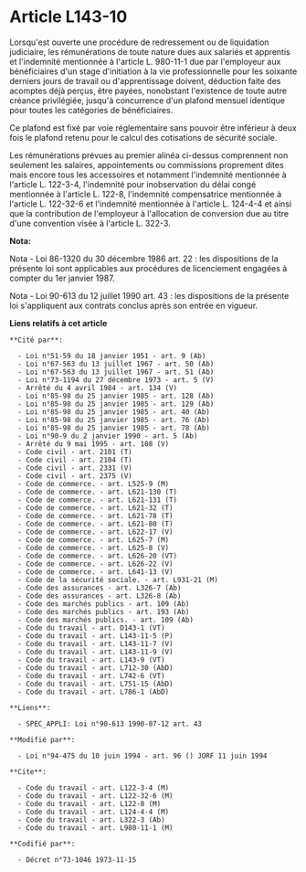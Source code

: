 # Article L143-10

Lorsqu'est ouverte une procédure de redressement ou de liquidation judiciaire, les rémunérations de toute nature dues aux
salariés et apprentis et l'indemnité mentionnée à l'article L. 980-11-1 due par l'employeur aux bénéficiaires d'un stage
d'initiation à la vie professionnelle pour les soixante derniers jours de travail ou d'apprentissage doivent, déduction faite
des acomptes déjà perçus, être payées, nonobstant l'existence de toute autre créance privilégiée, jusqu'à concurrence d'un
plafond mensuel identique pour toutes les catégories de bénéficiaires.

Ce plafond est fixé par voie réglementaire sans pouvoir être inférieur à deux fois le plafond retenu pour le calcul des
cotisations de sécurité sociale.

Les rémunérations prévues au premier alinéa ci-dessus comprennent non seulement les salaires, appointements ou commissions
proprement dites mais encore tous les accessoires et notamment l'indemnité mentionnée à l'article L. 122-3-4, l'indemnité
pour inobservation du délai congé mentionnée à l'article L. 122-8, l'indemnité compensatrice mentionnée à l'article L.
122-32-6 et l'indemnité mentionnée à l'article L. 124-4-4 et ainsi que la contribution de l'employeur à l'allocation de
conversion due au titre d'une convention visée à l'article L. 322-3.

**Nota:**

Nota - Loi 86-1320 du 30 décembre 1986 art. 22 : les dispositions de la présente loi sont applicables aux procédures de
licenciement engagées à compter du 1er janvier 1987.

Nota - Loi 90-613 du 12 juillet 1990 art. 43 : les dispositions de la présente loi s'appliquent aux contrats conclus après
son entrée en vigueur.

**Liens relatifs à cet article**

	**Cité par**:

	  - Loi n°51-59 du 18 janvier 1951 - art. 9 (Ab)
	  - Loi n°67-563 du 13 juillet 1967 - art. 50 (Ab)
	  - Loi n°67-563 du 13 juillet 1967 - art. 51 (Ab)
	  - Loi n°73-1194 du 27 décembre 1973 - art. 5 (V)
	  - Arrêté du 4 avril 1984 - art. 134 (V)
	  - Loi n°85-98 du 25 janvier 1985 - art. 128 (Ab)
	  - Loi n°85-98 du 25 janvier 1985 - art. 129 (Ab)
	  - Loi n°85-98 du 25 janvier 1985 - art. 40 (Ab)
	  - Loi n°85-98 du 25 janvier 1985 - art. 76 (Ab)
	  - Loi n°85-98 du 25 janvier 1985 - art. 78 (Ab)
	  - Loi n°90-9 du 2 janvier 1990 - art. 5 (Ab)
	  - Arrêté du 9 mai 1995 - art. 108 (V)
	  - Code civil - art. 2101 (T)
	  - Code civil - art. 2104 (T)
	  - Code civil - art. 2331 (V)
	  - Code civil - art. 2375 (V)
	  - Code de commerce. - art. L525-9 (M)
	  - Code de commerce. - art. L621-130 (T)
	  - Code de commerce. - art. L621-131 (T)
	  - Code de commerce. - art. L621-32 (T)
	  - Code de commerce. - art. L621-78 (T)
	  - Code de commerce. - art. L621-80 (T)
	  - Code de commerce. - art. L622-17 (V)
	  - Code de commerce. - art. L625-7 (M)
	  - Code de commerce. - art. L625-8 (V)
	  - Code de commerce. - art. L626-20 (VT)
	  - Code de commerce. - art. L626-22 (V)
	  - Code de commerce. - art. L641-13 (V)
	  - Code de la sécurité sociale. - art. L931-21 (M)
	  - Code des assurances - art. L326-7 (Ab)
	  - Code des assurances - art. L326-8 (Ab)
	  - Code des marchés publics - art. 109 (Ab)
	  - Code des marchés publics - art. 193 (Ab)
	  - Code des marchés publics. - art. 109 (Ab)
	  - Code du travail - art. D143-1 (VT)
	  - Code du travail - art. L143-11-5 (P)
	  - Code du travail - art. L143-11-7 (V)
	  - Code du travail - art. L143-11-9 (V)
	  - Code du travail - art. L143-9 (VT)
	  - Code du travail - art. L712-30 (AbD)
	  - Code du travail - art. L742-6 (VT)
	  - Code du travail - art. L751-15 (AbD)
	  - Code du travail - art. L786-1 (AbD)

	**Liens**:

	  - SPEC_APPLI: Loi n°90-613 1990-07-12 art. 43

	**Modifié par**:

	  - Loi n°94-475 du 10 juin 1994 - art. 96 () JORF 11 juin 1994

	**Cite**:

	  - Code du travail - art. L122-3-4 (M)
	  - Code du travail - art. L122-32-6 (M)
	  - Code du travail - art. L122-8 (M)
	  - Code du travail - art. L124-4-4 (M)
	  - Code du travail - art. L322-3 (Ab)
	  - Code du travail - art. L980-11-1 (M)

	**Codifié par**:

	  - Décret n°73-1046 1973-11-15
